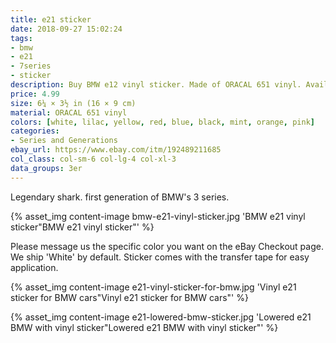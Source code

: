 ```yaml
---
title: e21 sticker
date: 2018-09-27 15:02:24
tags:
- bmw
- e21
- 7series
- sticker
description: Buy BMW e12 vinyl sticker. Made of ORACAL 651 vinyl. Available in different colors.
price: 4.99
size: 6¼ × 3½ in (16 × 9 cm)
material: ORACAL 651 vinyl
colors: [white, lilac, yellow, red, blue, black, mint, orange, pink]
categories:
- Series and Generations
ebay_url: https://www.ebay.com/itm/192489211685
col_class: col-sm-6 col-lg-4 col-xl-3
data_groups: 3er
---
```


Legendary shark. first generation of BMW's 3 series.

<!-- more -->
{% asset_img content-image bmw-e21-vinyl-sticker.jpg 'BMW e21 vinyl sticker"BMW e21 vinyl sticker"' %}

Please message us the specific color you want on the eBay Checkout page. We ship 'White' by default. Sticker comes with the transfer tape for easy application.

{% asset_img content-image e21-vinyl-sticker-for-bmw.jpg 'Vinyl e21 sticker for BMW cars"Vinyl e21 sticker for BMW cars"' %}

{% asset_img content-image e21-lowered-bmw-sticker.jpg 'Lowered e21 BMW with vinyl sticker"Lowered e21 BMW with vinyl sticker"' %}
